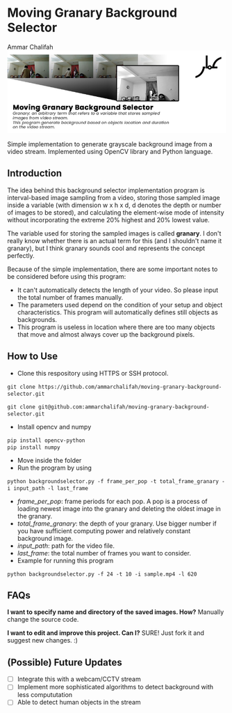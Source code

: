# Moving Granary Background Selector
Ammar Chalifah
![Image of Granary](https://github.com/ammarchalifah/moving-granary-background-selector/blob/master/images/banner.jpg)

Simple implementation to generate grayscale background image from a video stream. Implemented using OpenCV library and Python language.
## Introduction
The idea behind this background selector implementation program is interval-based image sampling from a video, storing those sampled image inside a variable (with dimension w x h x d, d denotes the depth or number of images to be stored), and calculating the element-wise mode of intensity without incorporating the extreme 20% highest and 20% lowest value.

The variable used for storing the sampled images is called **granary**. I don't really know whether there is an actual term for this (and I shouldn't name it granary), but I think granary sounds cool and represents the concept perfectly.

Because of the simple implementation, there are some important notes to be considered before using this program:
- It can't automatically detects the length of your video. So please input the total number of frames manually.
- The parameters used depend on the condition of your setup and object characteristics. This program will automatically defines still objects as backgrounds.
- This program is useless in location where there are too many objects that move and almost always cover up the background pixels.

## How to Use
- Clone this respository using HTTPS or SSH protocol.
```
git clone https://github.com/ammarchalifah/moving-granary-background-selector.git
```
```
git clone git@github.com:ammarchalifah/moving-granary-background-selector.git
```
- Install opencv and numpy
```
pip install opencv-python
pip install numpy
```
- Move inside the folder
- Run the program by using
```
python backgroundselector.py -f frame_per_pop -t total_frame_granary -i input_path -l last_frame
```
  - *frame_per_pop*: frame periods for each pop. A pop is a process of loading newest image into the granary and deleting the oldest image in the granary.
  - *total_frame_granary*: the depth of your granary. Use bigger number if you have sufficient computing power and relatively constant background image.
  - *input_path*: path for the video file.
  - *last_frame*: the total number of frames you want to consider.
- Example for running this program
```
python backgroundselector.py -f 24 -t 10 -i sample.mp4 -l 620
```
## FAQs
**I want to specify name and directory of the saved images. How?**
Manually change the source code.

**I want to edit and improve this project. Can I?**
SURE! Just fork it and suggest new changes. :)

## (Possible) Future Updates
- [ ] Integrate this with a webcam/CCTV stream
- [ ] Implement more sophisticated algorithms to detect background with less compututation
- [ ] Able to detect human objects in the stream
